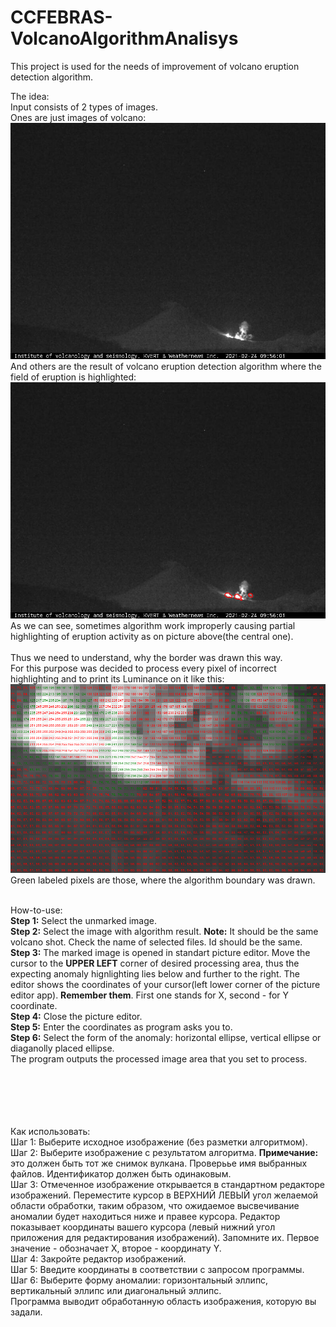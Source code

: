 # CCFEBRAS-VolcanoAlgorithmAnalisys
This project is used for the needs of improvement of volcano eruption detection algorithm.

The idea:<br>
Input consists of 2 types of images.<br>Ones are just images of volcano:<br>
![Иллюстрация к проекту](https://github.com/aANAESTHESIAa/CCFEBRAS-VolcanoAlgorithmAnalisys/raw/master/KLYU2_20210224095601_21355477.jpg)<br>
And others are the result of volcano eruption detection algorithm where the field of eruption is highlighted:<br>
![Иллюстрация к проекту](https://github.com/aANAESTHESIAa/CCFEBRAS-VolcanoAlgorithmAnalisys/raw/master/KLYU2_20210224095601_21355477.png)<br>
As we can see, sometimes algorithm work improperly causing  partial highlighting of eruption activity as on picture above(the central one).<br>
<br>
Thus we need to understand, why the border was drawn this way. <br>
For this purpose was decided to process every pixel of incorrect highlighting and to print its Luminance on it like this:<br>
![Иллюстрация к проекту](https://github.com/aANAESTHESIAa/CCFEBRAS-VolcanoAlgorithmAnalisys/raw/master/result.png)<br>
Green labeled pixels are those, where the algorithm boundary was drawn.<br><br>

How-to-use:<br>
<b>Step 1:</b> Select the unmarked image.<br>
<b>Step 2:</b> Select the image with algorithm result. <b>Note:</b> It should be the same volcano shot. Check the name of selected files. Id should be the same.<br>
<b>Step 3:</b> The marked image is opened in standart picture editor. Move the cursor to the <b>UPPER LEFT</b> corner of desired processing area, thus the expecting anomaly hignlighting lies below and further to the right. The editor shows the coordinates of your cursor(left lower corner of the picture editor app). <b>Remember them</b>. First one stands for X, second - for Y coordinate.<br>
<b>Step 4:</b> Close the picture editor.<br>
<b>Step 5:</b> Enter the coordinates as program asks you to.<br>
<b>Step 6:</b> Select the form of the anomaly: horizontal ellipse, vertical ellipse or diaganolly placed ellipse.<br>
The program outputs the processed image area that you set to process.


<br><br><br><br><br>
Как использовать:<br>
Шаг 1: Выберите исходное изображение (без разметки алгоритмом).<br>
Шаг 2: Выберите изображение с результатом алгоритма. <b>Примечание:</b> это должен быть тот же снимок вулкана. Проверьье имя выбранных файлов. Идентификатор должен быть одинаковым.<br>
Шаг 3: Отмеченное изображение открывается в стандартном редакторе изображений. Переместите курсор в ВЕРХНИЙ ЛЕВЫЙ угол желаемой области обработки, таким образом, что ожидаемое высвечивание аномалии будет находиться ниже и правее курсора. Редактор показывает координаты вашего курсора (левый нижний угол приложения для редактирования изображений). Запомните их. Первое значение - обозначает X, второе - координату Y.<br>
Шаг 4: Закройте редактор изображений.<br>
Шаг 5: Введите координаты в соответствии с запросом программы.<br>
Шаг 6: Выберите форму аномалии: горизонтальный эллипс, вертикальный эллипс или диагональный эллипс.<br>
Программа выводит обработанную область изображения, которую вы задали. <br>
